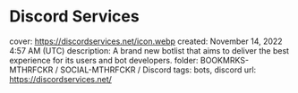 # Discord Services

cover: https://discordservices.net/icon.webp
created: November 14, 2022 4:57 AM (UTC)
description: A brand new botlist that aims to deliver the best experience for its users and bot developers.
folder: BOOKMRKS-MTHRFCKR / SOCIAL-MTHRFCKR / Discord
tags: bots, discord
url: https://discordservices.net/